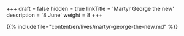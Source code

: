 +++
draft = false
hidden = true
linkTitle = 'Martyr George the new'
description = '8 June'
weight = 8
+++

{{% include file="content/en/lives/martyr-george-the-new.md" %}}
